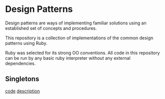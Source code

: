 # Design Patterns

Design patterns are ways of implementing familiar solutions using an established set of concepts and procedures.

This repository is a collection of implementations of the common design patterns using Ruby.

Ruby was selected for its strong OO conventions. All code in this repository can be run by any basic ruby interpreter without any external dependencies.


## Singletons

[code](/src/singletons.rb) [description](/src/singletons.md)

